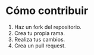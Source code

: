 # Cómo contribuir

1. Haz un fork del repositorio.
2. Crea tu propia rama.
3. Realiza tus cambios.
4. Crea un pull request.
